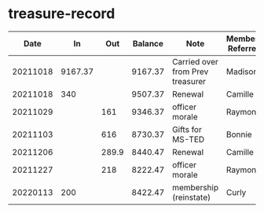 # treasure-record

| Date     | In      | Out     | Balance | Note                               | Members Referred                                            |
| -------- | ------- | ------- | ------- | ---------------------------------- | ----------------------------------------------------------- |
| 20211018 | 9167.37 |         | 9167.37 | Carried over from Prev treasurer   | Madison                                                     |
| 20211018 | 340     |         | 9507.37 | Renewal                            | Camille                                                     |
| 20211029 |         |  161    | 9346.37 | officer morale                     | Raymond                                                     |
| 20211103 |         |  616    | 8730.37 | Gifts for MS-TED                   | Bonnie                                                      |
| 20211206 |         |  289.9  | 8440.47 | Renewal                            | Camille                                                     |
| 20211227 |         |  218    | 8222.47 | officer morale                     | Raymond                                                     |
| 20220113 | 200     |         | 8422.47 | membership (reinstate)             | Curly                                                       |
